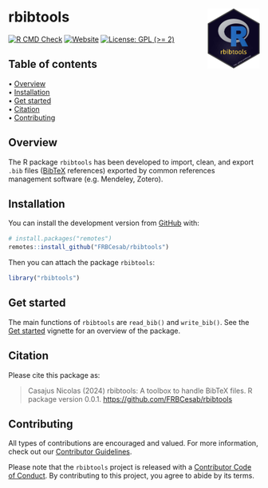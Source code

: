 
<!-- README.md is generated from README.Rmd. Please edit that file -->

# rbibtools <img src="man/figures/hexsticker.png" align="right" style="float:right; height:120px;"/>

<!-- badges: start -->

[![R CMD
Check](https://github.com/frbcesab/rbibtools/actions/workflows/R-CMD-check.yaml/badge.svg)](https://github.com/frbcesab/rbibtools/actions/workflows/R-CMD-check.yaml)
[![Website](https://github.com/frbcesab/rbibtools/actions/workflows/pkgdown.yaml/badge.svg)](https://github.com/frbcesab/rbibtools/actions/workflows/pkgdown.yaml)
[![License: GPL (\>=
2)](https://img.shields.io/badge/License-GPL%20%28%3E%3D%202%29-blue.svg)](https://choosealicense.com/licenses/gpl-2.0/)
<!-- badges: end -->

## Table of contents

<p align="left">
• <a href="#overview">Overview</a><br> •
<a href="#installation">Installation</a><br> •
<a href="#get-started">Get started</a><br> •
<a href="#citation">Citation</a><br> •
<a href="#contributing">Contributing</a>
</p>

## Overview

The R package `rbibtools` has been developed to import, clean, and
export `.bib` files ([BibTeX](https://www.bibtex.com/) references)
exported by common references management software (e.g. Mendeley,
Zotero).

## Installation

You can install the development version from
[GitHub](https://github.com/) with:

``` r
# install.packages("remotes")
remotes::install_github("FRBCesab/rbibtools")
```

Then you can attach the package `rbibtools`:

``` r
library("rbibtools")
```

## Get started

The main functions of `rbibtools` are `read_bib()` and `write_bib()`.
See the [Get
started](https://frbcesab.github.io/rbibtools/articles/rbibtools.html)
vignette for an overview of the package.

## Citation

Please cite this package as:

> Casajus Nicolas (2024) rbibtools: A toolbox to handle BibTeX files. R
> package version 0.0.1. <https://github.com/FRBCesab/rbibtools>

## Contributing

All types of contributions are encouraged and valued. For more
information, check out our [Contributor
Guidelines](https://github.com/FRBCesab/rbibtools/blob/main/CONTRIBUTING.md).

Please note that the `rbibtools` project is released with a [Contributor
Code of
Conduct](https://contributor-covenant.org/version/2/1/CODE_OF_CONDUCT.html).
By contributing to this project, you agree to abide by its terms.
